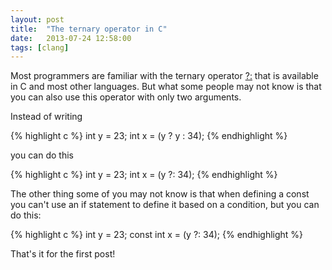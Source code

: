 ```yaml
---
layout: post
title:  "The ternary operator in C"
date:   2013-07-24 12:58:00
tags: [clang]
---
```


Most programmers are familiar with the ternary operator [?:](http://en.wikipedia.org/wiki/%3F:#C) that is available in C and most other languages.
But what some people may not know is that you can also use this operator with only two arguments.

Instead of writing

{% highlight c %}
int y = 23;
int x = (y ? y : 34);
{% endhighlight %}

you can do this

{% highlight c %}
int y = 23;
int x = (y ?: 34);
{% endhighlight %}

The other thing some of you may not know is that when defining a const you can't use an if statement to define it based on a condition, but you can do this:

{% highlight c %}
int y = 23;
const int x = (y ?: 34);
{% endhighlight %}

That's it for the first post!
